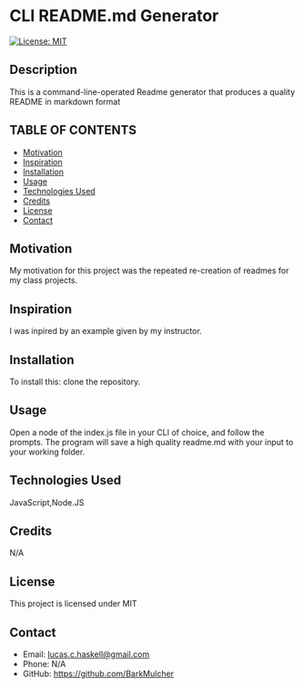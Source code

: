 
  # CLI README.md Generator

  [![License: MIT](https://img.shields.io/badge/License-MIT-yellow.svg)](https://opensource.org/licenses/MIT) 

  ## Description
  This is a command-line-operated Readme generator that produces a quality README in markdown format

  ## TABLE OF CONTENTS
  * [Motivation](#motivation)
  * [Inspiration](#inspiration)
  * [Installation](#installation)
  * [Usage](#usage)
  * [Technologies Used](#languages)
  * [Credits](#credits)
  * [License](#license)
  * [Contact](#contact)
  
  ## Motivation
  My motivation for this project was the repeated re-creation of readmes for my  class projects. 

  ## Inspiration
  I was inpired by an example given by my instructor.

  ## Installation
  To install this: clone the repository.

  ## Usage
  Open a node of the index.js file in your CLI of choice, and follow the prompts. The program will save a high quality readme.md with your input to your working folder.

  ## Technologies Used
  JavaScript,Node.JS

  ## Credits
  N/A

  ## License
  This project is licensed under MIT

  ## Contact
  * Email: lucas.c.haskell@gmail.com
  * Phone: N/A
  * GitHub: https://github.com/BarkMulcher
